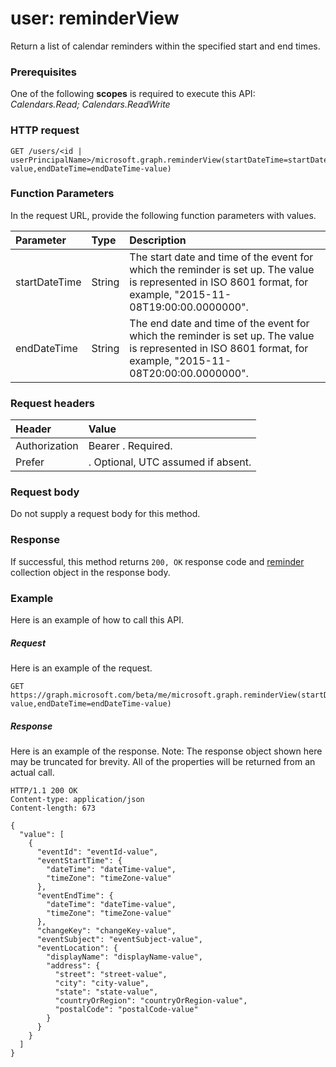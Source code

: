 # user: reminderView
Return a list of calendar reminders within the specified start and end times. 

### Prerequisites
One of the following **scopes** is required to execute this API: 
*Calendars.Read; Calendars.ReadWrite*
### HTTP request
<!-- { "blockType": "ignored" } -->
```http
GET /users/<id | userPrincipalName>/microsoft.graph.reminderView(startDateTime=startDateTime-value,endDateTime=endDateTime-value)
```

### Function Parameters
In the request URL, provide the following function parameters with values.

| Parameter	   | Type	|Description|
|:---------------|:--------|:----------|
|startDateTime|String|The start date and time of the event for which the reminder is set up. The value is represented in ISO 8601 format, for example, "2015-11-08T19:00:00.0000000".|
|endDateTime|String|The end date and time of the event for which the reminder is set up. The value is represented in ISO 8601 format, for example, "2015-11-08T20:00:00.0000000".|


### Request headers
| Header       | Value|
|:-----------|:------|
| Authorization  | Bearer <token>. Required.  |
| Prefer | <Time-zone>. Optional, UTC assumed if absent.| 

### Request body
Do not supply a request body for this method.

### Response
If successful, this method returns `200, OK` response code and [reminder](../resources/reminder.md) collection object in the response body.

### Example
Here is an example of how to call this API.
##### Request
Here is an example of the request.
<!-- {
  "blockType": "request",
  "name": "user_reminderview"
}-->
```http
GET https://graph.microsoft.com/beta/me/microsoft.graph.reminderView(startDateTime=startDateTime-value,endDateTime=endDateTime-value)
```

##### Response
Here is an example of the response. Note: The response object shown here may be truncated for brevity. All of the properties will be returned from an actual call.
<!-- {
  "blockType": "response",
  "truncated": true,
  "@odata.type": "microsoft.graph.reminder",
  "isCollection": true
} -->
```http
HTTP/1.1 200 OK
Content-type: application/json
Content-length: 673

{
  "value": [
    {
      "eventId": "eventId-value",
      "eventStartTime": {
        "dateTime": "dateTime-value",
        "timeZone": "timeZone-value"
      },
      "eventEndTime": {
        "dateTime": "dateTime-value",
        "timeZone": "timeZone-value"
      },
      "changeKey": "changeKey-value",
      "eventSubject": "eventSubject-value",
      "eventLocation": {
        "displayName": "displayName-value",
        "address": {
          "street": "street-value",
          "city": "city-value",
          "state": "state-value",
          "countryOrRegion": "countryOrRegion-value",
          "postalCode": "postalCode-value"
        }
      }
    }
  ]
}
```

<!-- uuid: 8fcb5dbc-d5aa-4681-8e31-b001d5168d79
2015-10-25 14:57:30 UTC -->
<!-- {
  "type": "#page.annotation",
  "description": "user: reminderView",
  "keywords": "",
  "section": "documentation",
  "tocPath": ""
}-->
